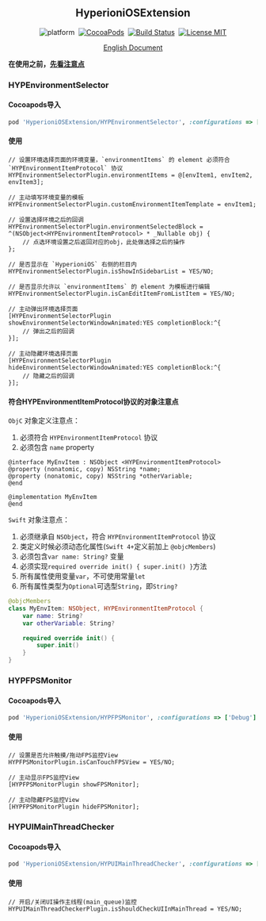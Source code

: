 <div align="center">

HyperioniOSExtension
------

</div>

<div align="center">

![platform](https://img.shields.io/badge/Platform-iOS%E2%89%A59.0-brightgreen.svg)&nbsp;
[![CocoaPods](https://img.shields.io/badge/Cocoapods-compatible-brightgreen.svg?style=flat)](http://cocoapods.org/)&nbsp;
[![Build Status](https://travis-ci.org/ToBeDefined/HyperioniOSExtension.svg?branch=master)](https://travis-ci.org/ToBeDefined/HyperioniOSExtension)&nbsp;
[![License MIT](https://img.shields.io/badge/license-MIT-green.svg?style=flat)](https://github.com/tobedefined/HyperioniOSExtension/blob/master/LICENSE)

</div>

<div align="center">

[English Document](README.md)

</div>

**在使用之前，[先看注意点](Note.md)**

### HYPEnvironmentSelector

#### Cocoapods导入

```ruby
pod 'HyperioniOSExtension/HYPEnvironmentSelector', :configurations => ['Debug']
```

#### 使用


```objc
// 设置环境选择页面的环境变量，`environmentItems` 的 element 必须符合 `HYPEnvironmentItemProtocol` 协议
HYPEnvironmentSelectorPlugin.environmentItems = @[envItem1, envItem2, envItem3];

// 主动填写环境变量的模板
HYPEnvironmentSelectorPlugin.customEnvironmentItemTemplate = envItem1;

// 设置选择环境之后的回调
HYPEnvironmentSelectorPlugin.environmentSelectedBlock = ^(NSObject<HYPEnvironmentItemProtocol> * _Nullable obj) {
    // 点选环境设置之后返回对应的obj，此处做选择之后的操作
};

// 是否显示在 `HyperioniOS` 右侧的栏目内
HYPEnvironmentSelectorPlugin.isShowInSidebarList = YES/NO;

// 是否显示允许以 `environmentItems` 的 element 为模板进行编辑
HYPEnvironmentSelectorPlugin.isCanEditItemFromListItem = YES/NO;

// 主动弹出环境选择页面
[HYPEnvironmentSelectorPlugin showEnvironmentSelectorWindowAnimated:YES completionBlock:^{
    // 弹出之后的回调
}];

// 主动隐藏环境选择页面
[HYPEnvironmentSelectorPlugin hideEnvironmentSelectorWindowAnimated:YES completionBlock:^{
    // 隐藏之后的回调
}];
```


#### 符合HYPEnvironmentItemProtocol协议的对象注意点

`ObjC` 对象定义注意点：

 1. 必须符合 `HYPEnvironmentItemProtocol` 协议
 2. 必须包含 `name` property

```objc
@interface MyEnvItem : NSObject <HYPEnvironmentItemProtocol>
@property (nonatomic, copy) NSString *name;
@property (nonatomic, copy) NSString *otherVariable;
@end
 
@implementation MyEnvItem
@end
```

`Swift` 对象注意点：

 1. 必须继承自 `NSObject`，符合 `HYPEnvironmentItemProtocol` 协议
 2. 类定义时候必须动态化属性(`Swift 4+`定义前加上 `@objcMembers`)
 3. 必须包含`var name: String?` 变量
 4. 必须实现`required override init() { super.init() }`方法
 5. 所有属性使用变量`var`，不可使用常量`let`
 6. 所有属性类型为`Optional`可选型`String`，即`String?`

```swift
@objcMembers
class MyEnvItem: NSObject, HYPEnvironmentItemProtocol {
    var name: String?
    var otherVariable: String?
 
    required override init() {
        super.init()
    }
}
```


### HYPFPSMonitor

#### Cocoapods导入

```ruby
pod 'HyperioniOSExtension/HYPFPSMonitor', :configurations => ['Debug']
```

#### 使用


```objc
// 设置是否允许触摸/拖动FPS监控View
HYPFPSMonitorPlugin.isCanTouchFPSView = YES/NO;

// 主动显示FPS监控View
[HYPFPSMonitorPlugin showFPSMonitor];

// 主动隐藏FPS监控View
[HYPFPSMonitorPlugin hideFPSMonitor];
```



### HYPUIMainThreadChecker

#### Cocoapods导入

```ruby
pod 'HyperioniOSExtension/HYPUIMainThreadChecker', :configurations => ['Debug']
```

#### 使用


```objc
// 开启/关闭UI操作主线程(main_queue)监控
HYPUIMainThreadCheckerPlugin.isShouldCheckUIInMainThread = YES/NO;
```

